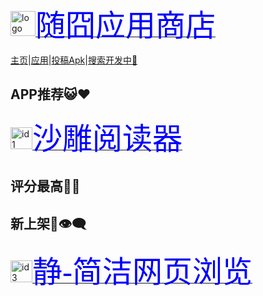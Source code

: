 <a href="https://apps.suibbs.online"><img loading="aaa" src="https://apps.suibbs.online/pic/extreme.png" alt="logo" width="40" height="40" /><font face="微软雅黑" size="7.5" color="blue">随囧应用商店</font></a>

<a href="/#">主页</a>|<a href="/appstore">应用</a>|<a href="/nets">投稿Apk</a>|<a href="/jquery/">搜索开发中🌝</a>

## APP推荐😺❤️

<a href="/apps/1"><img src="https://node.u900.pp01.suijiong.top/image/apps/id1/687474703a2f2f696d6167652e636f6f6c61706b2e636f6d2f61706b5f6c6f676f2f323032302f313131352f31362f69636f6e2d3237393031352d6f5f31656e356876396e6837326c6c6570666b7231646562316f746a31762d7569642d3332353134373040333733783337332e706e67.png" alt="id1" width="35" height="35"><font face="微软雅黑" size="7.5" color="blue">沙雕阅读器</font></a>

## 评分最高🤤🌟


## 新上架🛂👁️‍🗨️

<a href="/apps/3"><img src="https://node.u900.pp01.suijiong.top/image/apps/id3/retouch_20210423121049.png" alt="id3" width="35" height="35"><font face="微软雅黑" size="7.5" color="blue">静-简洁网页浏览</font></a>
